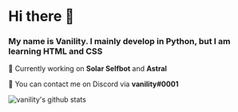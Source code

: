 # Hi there 👋
### My name is Vanility. I mainly develop in Python, but I am learning HTML and CSS

📁 Currently working on **Solar Selfbot** and **Astral**

💬 You can contact me on Discord via **vanility#0001**

![vanility's github stats](https://github-readme-stats.vercel.app/api?username=vanility0104&show_icons=true)
